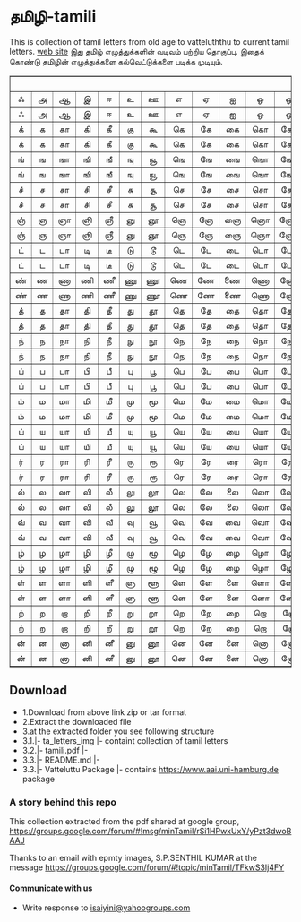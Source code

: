 ﻿# தமிழி-tamili
This is collection of tamil letters from old age to vatteluththu to current tamil letters. [web site](https://thanithamizhakarathikalanjiyam.github.io/tamili/) இது தமிழ் எழுத்துக்களின் வடிவம் பற்றிய தொகுப்பு. இதைக் கொண்டு தமிழின் எழுத்துக்களை கல்வெட்டுக்களை படிக்க முடியும்.

 <table cellspacing="0" cellpadding="0" border="1">
      <tbody>
        <tr>
          <td colspan="13" rowspan="1" valign="top"><br>
          </td>
        </tr>
        <tr>
          <td align="center">&#2947; </td>
          <td align="center">&#2949;</td>
          <td align="center">&#2950;</td>
          <td align="center">&#2951;</td>
          <td align="center">&#2952;</td>
          <td align="center">&#2953;</td>
          <td align="center">&#2954;</td>
          <td align="center">&#2958;</td>
          <td align="center">&#2959;</td>
          <td align="center">&#2960;</td>
          <td align="center">&#2962;</td>
          <td align="center">&#2963;</td>
          <td align="center">&#2964;</td>
        </tr>
        <tr>
          <td class="custom" align="center">&#2947; </td>
          <td class="custom" align="center">&#2949; </td>
          <td class="custom" align="center">&#2950; </td>
          <td class="custom" align="center">&#2951; </td>
          <td class="custom" align="center">&#2952; </td>
          <td class="custom" align="center">&#2953; </td>
          <td class="custom" align="center">&#2954; </td>
          <td class="custom" align="center">&#2958; </td>
          <td class="custom" align="center">&#2959; </td>
          <td class="custom" align="center">&#2960; </td>
          <td class="custom" align="center">&#2962; </td>
          <td class="custom" align="center">&#2963; </td>
          <td class="custom" align="center">&#2964; </td>
        </tr>
        <tr>
          <td align="center">&#2965;&#3021;</td>
          <td align="center">&#2965;</td>
          <td align="center">&#2965;&#3006;</td>
          <td align="center">&#2965;&#3007;</td>
          <td align="center">&#2965;&#3008;</td>
          <td align="center">&#2965;&#3009;</td>
          <td align="center">&#2965;&#3010;</td>
          <td align="center">&#2965;&#3014;</td>
          <td align="center">&#2965;&#3015;</td>
          <td align="center">&#2965;&#3016;</td>
          <td align="center">&#2965;&#3018;</td>
          <td align="center">&#2965;&#3019;</td>
          <td align="center">&#2965;&#3020;</td>
        </tr>
        <tr>
          <td class="custom" align="center">&#2965;&#3021; </td>
          <td class="custom" align="center">&#2965; </td>
          <td class="custom" align="center">&#2965;&#3006; </td>
          <td class="custom" align="center">&#2965;&#3007; </td>
          <td class="custom" align="center">&#2965;&#3008; </td>
          <td class="custom" align="center">&#2965;&#3009; </td>
          <td class="custom" align="center">&#2965;&#3010; </td>
          <td class="custom" align="center">&#2965;&#3014; </td>
          <td class="custom" align="center">&#2965;&#3015; </td>
          <td class="custom" align="center">&#2965;&#3016; </td>
          <td class="custom" align="center">&#2965;&#3018; </td>
          <td class="custom" align="center">&#2965;&#3019; </td>
          <td class="custom" align="center">&#2965;&#3020; </td>
        </tr>
        <tr>
          <td align="center">&#2969;&#3021;</td>
          <td align="center">&#2969;</td>
          <td align="center">&#2969;&#3006;</td>
          <td align="center">&#2969;&#3007;</td>
          <td align="center">&#2969;&#3008;</td>
          <td align="center">&#2969;&#3009;</td>
          <td align="center">&#2969;&#3010;</td>
          <td align="center">&#2969;&#3014;</td>
          <td align="center">&#2969;&#3015;</td>
          <td align="center">&#2969;&#3016;</td>
          <td align="center">&#2969;&#3018;</td>
          <td align="center">&#2969;&#3019;</td>
          <td align="center">&#2969;&#3020;</td>
        </tr>
        <tr>
          <td class="custom" align="center">&#2969;&#3021; </td>
          <td class="custom" align="center">&#2969; </td>
          <td class="custom" align="center">&#2969;&#3006; </td>
          <td class="custom" align="center">&#2969;&#3007; </td>
          <td class="custom" align="center">&#2969;&#3008; </td>
          <td class="custom" align="center">&#2969;&#3009; </td>
          <td class="custom" align="center">&#2969;&#3010; </td>
          <td class="custom" align="center">&#2969;&#3014; </td>
          <td class="custom" align="center">&#2969;&#3015; </td>
          <td class="custom" align="center">&#2969;&#3016; </td>
          <td class="custom" align="center">&#2969;&#3018; </td>
          <td class="custom" align="center">&#2969;&#3019; </td>
          <td class="custom" align="center">&#2969;&#3020; </td>
        </tr>
        <tr>
          <td align="center">&#2970;&#3021;</td>
          <td align="center">&#2970;</td>
          <td align="center">&#2970;&#3006;</td>
          <td align="center">&#2970;&#3007;</td>
          <td align="center">&#2970;&#3008;</td>
          <td align="center">&#2970;&#3009;</td>
          <td align="center">&#2970;&#3010;</td>
          <td align="center">&#2970;&#3014;</td>
          <td align="center">&#2970;&#3015;</td>
          <td align="center">&#2970;&#3016;</td>
          <td align="center">&#2970;&#3018;</td>
          <td align="center">&#2970;&#3019;</td>
          <td align="center">&#2970;&#3020;</td>
        </tr>
        <tr>
          <td class="custom" align="center">&#2970;&#3021; </td>
          <td class="custom" align="center">&#2970; </td>
          <td class="custom" align="center">&#2970;&#3006; </td>
          <td class="custom" align="center">&#2970;&#3007; </td>
          <td class="custom" align="center">&#2970;&#3008; </td>
          <td class="custom" align="center">&#2970;&#3009; </td>
          <td class="custom" align="center">&#2970;&#3010; </td>
          <td class="custom" align="center">&#2970;&#3014; </td>
          <td class="custom" align="center">&#2970;&#3015; </td>
          <td class="custom" align="center">&#2970;&#3016; </td>
          <td class="custom" align="center">&#2970;&#3018; </td>
          <td class="custom" align="center">&#2970;&#3019; </td>
          <td class="custom" align="center">&#2970;&#3020; </td>
        </tr>
        <tr>
          <td align="center">&#2974;&#3021;</td>
          <td align="center">&#2974;</td>
          <td align="center">&#2974;&#3006;</td>
          <td align="center">&#2974;&#3007;</td>
          <td align="center">&#2974;&#3008;</td>
          <td align="center">&#2974;&#3009;</td>
          <td align="center">&#2974;&#3010;</td>
          <td align="center">&#2974;&#3014;</td>
          <td align="center">&#2974;&#3015;</td>
          <td align="center">&#2974;&#3016;</td>
          <td align="center">&#2974;&#3018;</td>
          <td align="center">&#2974;&#3019;</td>
          <td align="center">&#2974;&#3020;</td>
        </tr>
        <tr>
          <td class="custom" align="center">&#2974;&#3021; </td>
          <td class="custom" align="center">&#2974; </td>
          <td class="custom" align="center">&#2974;&#3006; </td>
          <td class="custom" align="center">&#2974;&#3007; </td>
          <td class="custom" align="center">&#2974;&#3008; </td>
          <td class="custom" align="center">&#2974;&#3009; </td>
          <td class="custom" align="center">&#2974;&#3010; </td>
          <td class="custom" align="center">&#2974;&#3014; </td>
          <td class="custom" align="center">&#2974;&#3015; </td>
          <td class="custom" align="center">&#2974;&#3016; </td>
          <td class="custom" align="center">&#2974;&#3018; </td>
          <td class="custom" align="center">&#2974;&#3019; </td>
          <td class="custom" align="center">&#2974;&#3020; </td>
        </tr>
        <tr>
          <td align="center">&#2975;&#3021;</td>
          <td align="center">&#2975;</td>
          <td align="center">&#2975;&#3006;</td>
          <td align="center">&#2975;&#3007;</td>
          <td align="center">&#2975;&#3008;</td>
          <td align="center">&#2975;&#3009;</td>
          <td align="center">&#2975;&#3010;</td>
          <td align="center">&#2975;&#3014;</td>
          <td align="center">&#2975;&#3015;</td>
          <td align="center">&#2975;&#3016;</td>
          <td align="center">&#2975;&#3018;</td>
          <td align="center">&#2975;&#3019;</td>
          <td align="center">&#2975;&#3020;</td>
        </tr>
        <tr>
          <td class="custom" align="center">&#2975;&#3021; </td>
          <td class="custom" align="center">&#2975; </td>
          <td class="custom" align="center">&#2975;&#3006; </td>
          <td class="custom" align="center">&#2975;&#3007; </td>
          <td class="custom" align="center">&#2975;&#3008; </td>
          <td class="custom" align="center">&#2975;&#3009; </td>
          <td class="custom" align="center">&#2975;&#3010; </td>
          <td class="custom" align="center">&#2975;&#3014; </td>
          <td class="custom" align="center">&#2975;&#3015; </td>
          <td class="custom" align="center">&#2975;&#3016; </td>
          <td class="custom" align="center">&#2975;&#3018; </td>
          <td class="custom" align="center">&#2975;&#3019; </td>
          <td class="custom" align="center">&#2975;&#3020; </td>
        </tr>
        <tr>
          <td align="center">&#2979;&#3021;</td>
          <td align="center">&#2979;</td>
          <td align="center">&#2979;&#3006;</td>
          <td align="center">&#2979;&#3007;</td>
          <td align="center">&#2979;&#3008;</td>
          <td align="center">&#2979;&#3009;</td>
          <td align="center">&#2979;&#3010;</td>
          <td align="center">&#2979;&#3014;</td>
          <td align="center">&#2979;&#3015;</td>
          <td align="center">&#2979;&#3016;</td>
          <td align="center">&#2979;&#3018;</td>
          <td align="center">&#2979;&#3019;</td>
          <td align="center">&#2979;&#3020;</td>
        </tr>
        <tr>
          <td class="custom" align="center">&#2979;&#3021; </td>
          <td class="custom" align="center">&#2979; </td>
          <td class="custom" align="center">&#2979;&#3006; </td>
          <td class="custom" align="center">&#2979;&#3007; </td>
          <td class="custom" align="center">&#2979;&#3008; </td>
          <td class="custom" align="center">&#2979;&#3009; </td>
          <td class="custom" align="center">&#2979;&#3010; </td>
          <td class="custom" align="center">&#2979;&#3014; </td>
          <td class="custom" align="center">&#2979;&#3015; </td>
          <td class="custom" align="center">&#2979;&#3016; </td>
          <td class="custom" align="center">&#2979;&#3018; </td>
          <td class="custom" align="center">&#2979;&#3019; </td>
          <td class="custom" align="center">&#2979;&#3020; </td>
        </tr>
        <tr>
          <td align="center">&#2980;&#3021;</td>
          <td align="center">&#2980;</td>
          <td align="center">&#2980;&#3006;</td>
          <td align="center">&#2980;&#3007;</td>
          <td align="center">&#2980;&#3008;</td>
          <td align="center">&#2980;&#3009;</td>
          <td align="center">&#2980;&#3010;</td>
          <td align="center">&#2980;&#3014;</td>
          <td align="center">&#2980;&#3015;</td>
          <td align="center">&#2980;&#3016;</td>
          <td align="center">&#2980;&#3018;</td>
          <td align="center">&#2980;&#3019;</td>
          <td align="center">&#2980;&#3020;</td>
        </tr>
        <tr>
          <td class="custom" align="center">&#2980;&#3021; </td>
          <td class="custom" align="center">&#2980; </td>
          <td class="custom" align="center">&#2980;&#3006; </td>
          <td class="custom" align="center">&#2980;&#3007; </td>
          <td class="custom" align="center">&#2980;&#3008; </td>
          <td class="custom" align="center">&#2980;&#3009; </td>
          <td class="custom" align="center">&#2980;&#3010; </td>
          <td class="custom" align="center">&#2980;&#3014; </td>
          <td class="custom" align="center">&#2980;&#3015; </td>
          <td class="custom" align="center">&#2980;&#3016; </td>
          <td class="custom" align="center">&#2980;&#3018; </td>
          <td class="custom" align="center">&#2980;&#3019; </td>
          <td class="custom" align="center">&#2980;&#3020; </td>
        </tr>
        <tr>
          <td align="center">&#2984;&#3021;</td>
          <td align="center">&#2984;</td>
          <td align="center">&#2984;&#3006;</td>
          <td align="center">&#2984;&#3007;</td>
          <td align="center">&#2984;&#3008;</td>
          <td align="center">&#2984;&#3009;</td>
          <td align="center">&#2984;&#3010;</td>
          <td align="center">&#2984;&#3014;</td>
          <td align="center">&#2984;&#3015;</td>
          <td align="center">&#2984;&#3016;</td>
          <td align="center">&#2984;&#3018;</td>
          <td align="center">&#2984;&#3019;</td>
          <td align="center">&#2984;&#3020;</td>
        </tr>
        <tr>
          <td class="custom" align="center">&#2984;&#3021; </td>
          <td class="custom" align="center">&#2984; </td>
          <td class="custom" align="center">&#2984;&#3006; </td>
          <td class="custom" align="center">&#2984;&#3007; </td>
          <td class="custom" align="center">&#2984;&#3008; </td>
          <td class="custom" align="center">&#2984;&#3009; </td>
          <td class="custom" align="center">&#2984;&#3010; </td>
          <td class="custom" align="center">&#2984;&#3014; </td>
          <td class="custom" align="center">&#2984;&#3015; </td>
          <td class="custom" align="center">&#2984;&#3016; </td>
          <td class="custom" align="center">&#2984;&#3018; </td>
          <td class="custom" align="center">&#2984;&#3019; </td>
          <td class="custom" align="center">&#2984;&#3020; </td>
        </tr>
        <tr>
          <td align="center">&#2986;&#3021;</td>
          <td align="center">&#2986;</td>
          <td align="center">&#2986;&#3006;</td>
          <td align="center">&#2986;&#3007;</td>
          <td align="center">&#2986;&#3008;</td>
          <td align="center">&#2986;&#3009;</td>
          <td align="center">&#2986;&#3010;</td>
          <td align="center">&#2986;&#3014;</td>
          <td align="center">&#2986;&#3015;</td>
          <td align="center">&#2986;&#3016;</td>
          <td align="center">&#2986;&#3018;</td>
          <td align="center">&#2986;&#3019;</td>
          <td align="center">&#2986;&#3020;</td>
        </tr>
        <tr>
          <td class="custom" align="center">&#2986;&#3021; </td>
          <td class="custom" align="center">&#2986; </td>
          <td class="custom" align="center">&#2986;&#3006; </td>
          <td class="custom" align="center">&#2986;&#3007; </td>
          <td class="custom" align="center">&#2986;&#3008; </td>
          <td class="custom" align="center">&#2986;&#3009; </td>
          <td class="custom" align="center">&#2986;&#3010; </td>
          <td class="custom" align="center">&#2986;&#3014; </td>
          <td class="custom" align="center">&#2986;&#3015; </td>
          <td class="custom" align="center">&#2986;&#3016; </td>
          <td class="custom" align="center">&#2986;&#3018; </td>
          <td class="custom" align="center">&#2986;&#3019; </td>
          <td class="custom" align="center">&#2986;&#3020; </td>
        </tr>
        <tr>
          <td align="center">&#2990;&#3021;</td>
          <td align="center">&#2990;</td>
          <td align="center">&#2990;&#3006;</td>
          <td align="center">&#2990;&#3007;</td>
          <td align="center">&#2990;&#3008;</td>
          <td align="center">&#2990;&#3009;</td>
          <td align="center">&#2990;&#3010;</td>
          <td align="center">&#2990;&#3014;</td>
          <td align="center">&#2990;&#3015;</td>
          <td align="center">&#2990;&#3016;</td>
          <td align="center">&#2990;&#3018;</td>
          <td align="center">&#2990;&#3019;</td>
          <td align="center">&#2990;&#3020;</td>
        </tr>
        <tr>
          <td class="custom" align="center">&#2990;&#3021; </td>
          <td class="custom" align="center">&#2990; </td>
          <td class="custom" align="center">&#2990;&#3006; </td>
          <td class="custom" align="center">&#2990;&#3007; </td>
          <td class="custom" align="center">&#2990;&#3008; </td>
          <td class="custom" align="center">&#2990;&#3009; </td>
          <td class="custom" align="center">&#2990;&#3010; </td>
          <td class="custom" align="center">&#2990;&#3014; </td>
          <td class="custom" align="center">&#2990;&#3015; </td>
          <td class="custom" align="center">&#2990;&#3016; </td>
          <td class="custom" align="center">&#2990;&#3018; </td>
          <td class="custom" align="center">&#2990;&#3019; </td>
          <td class="custom" align="center">&#2990;&#3020; </td>
        </tr>
        <tr>
          <td align="center">&#2991;&#3021;</td>
          <td align="center">&#2991;</td>
          <td align="center">&#2991;&#3006;</td>
          <td align="center">&#2991;&#3007;</td>
          <td align="center">&#2991;&#3008;</td>
          <td align="center">&#2991;&#3009;</td>
          <td align="center">&#2991;&#3010;</td>
          <td align="center">&#2991;&#3014;</td>
          <td align="center">&#2991;&#3015;</td>
          <td align="center">&#2991;&#3016;</td>
          <td align="center">&#2991;&#3018;</td>
          <td align="center">&#2991;&#3019;</td>
          <td align="center">&#2991;&#3020;</td>
        </tr>
        <tr>
          <td class="custom" align="center">&#2991;&#3021; </td>
          <td class="custom" align="center">&#2991; </td>
          <td class="custom" align="center">&#2991;&#3006; </td>
          <td class="custom" align="center">&#2991;&#3007; </td>
          <td class="custom" align="center">&#2991;&#3008; </td>
          <td class="custom" align="center">&#2991;&#3009; </td>
          <td class="custom" align="center">&#2991;&#3010; </td>
          <td class="custom" align="center">&#2991;&#3014; </td>
          <td class="custom" align="center">&#2991;&#3015; </td>
          <td class="custom" align="center">&#2991;&#3016; </td>
          <td class="custom" align="center">&#2991;&#3018; </td>
          <td class="custom" align="center">&#2991;&#3019; </td>
          <td class="custom" align="center">&#2991;&#3020; </td>
        </tr>
        <tr>
          <td align="center">&#2992;&#3021;</td>
          <td align="center">&#2992;</td>
          <td align="center">&#2992;&#3006;</td>
          <td align="center">&#2992;&#3007;</td>
          <td align="center">&#2992;&#3008;</td>
          <td align="center">&#2992;&#3009;</td>
          <td align="center">&#2992;&#3010;</td>
          <td align="center">&#2992;&#3014;</td>
          <td align="center">&#2992;&#3015;</td>
          <td align="center">&#2992;&#3016;</td>
          <td align="center">&#2992;&#3018;</td>
          <td align="center">&#2992;&#3019;</td>
          <td align="center">&#2992;&#3020;</td>
        </tr>
        <tr>
          <td class="custom" align="center">&#2992;&#3021; </td>
          <td class="custom" align="center">&#2992; </td>
          <td class="custom" align="center">&#2992;&#3006; </td>
          <td class="custom" align="center">&#2992;&#3007; </td>
          <td class="custom" align="center">&#2992;&#3008; </td>
          <td class="custom" align="center">&#2992;&#3009; </td>
          <td class="custom" align="center">&#2992;&#3010; </td>
          <td class="custom" align="center">&#2992;&#3014; </td>
          <td class="custom" align="center">&#2992;&#3015; </td>
          <td class="custom" align="center">&#2992;&#3016; </td>
          <td class="custom" align="center">&#2992;&#3018; </td>
          <td class="custom" align="center">&#2992;&#3019; </td>
          <td class="custom" align="center">&#2992;&#3020; </td>
        </tr>
        <tr>
          <td align="center">&#2994;&#3021;</td>
          <td align="center">&#2994;</td>
          <td align="center">&#2994;&#3006;</td>
          <td align="center">&#2994;&#3007;</td>
          <td align="center">&#2994;&#3008;</td>
          <td align="center">&#2994;&#3009;</td>
          <td align="center">&#2994;&#3010;</td>
          <td align="center">&#2994;&#3014;</td>
          <td align="center">&#2994;&#3015;</td>
          <td align="center">&#2994;&#3016;</td>
          <td align="center">&#2994;&#3018;</td>
          <td align="center">&#2994;&#3019;</td>
          <td align="center">&#2994;&#3020;</td>
        </tr>
        <tr>
          <td class="custom" align="center">&#2994;&#3021; </td>
          <td class="custom" align="center">&#2994; </td>
          <td class="custom" align="center">&#2994;&#3006; </td>
          <td class="custom" align="center">&#2994;&#3007; </td>
          <td class="custom" align="center">&#2994;&#3008; </td>
          <td class="custom" align="center">&#2994;&#3009; </td>
          <td class="custom" align="center">&#2994;&#3010; </td>
          <td class="custom" align="center">&#2994;&#3014; </td>
          <td class="custom" align="center">&#2994;&#3015; </td>
          <td class="custom" align="center">&#2994;&#3016; </td>
          <td class="custom" align="center">&#2994;&#3018; </td>
          <td class="custom" align="center">&#2994;&#3019; </td>
          <td class="custom" align="center">&#2994;&#3020; </td>
        </tr>
        <tr>
          <td align="center">&#2997;&#3021;</td>
          <td align="center">&#2997;</td>
          <td align="center">&#2997;&#3006;</td>
          <td align="center">&#2997;&#3007;</td>
          <td align="center">&#2997;&#3008;</td>
          <td align="center">&#2997;&#3009;</td>
          <td align="center">&#2997;&#3010;</td>
          <td align="center">&#2997;&#3014;</td>
          <td align="center">&#2997;&#3015;</td>
          <td align="center">&#2997;&#3016;</td>
          <td align="center">&#2997;&#3018;</td>
          <td align="center">&#2997;&#3019;</td>
          <td align="center">&#2997;&#3020;</td>
        </tr>
        <tr>
          <td class="custom" align="center">&#2997;&#3021; </td>
          <td class="custom" align="center">&#2997; </td>
          <td class="custom" align="center">&#2997;&#3006; </td>
          <td class="custom" align="center">&#2997;&#3007; </td>
          <td class="custom" align="center">&#2997;&#3008; </td>
          <td class="custom" align="center">&#2997;&#3009; </td>
          <td class="custom" align="center">&#2997;&#3010; </td>
          <td class="custom" align="center">&#2997;&#3014; </td>
          <td class="custom" align="center">&#2997;&#3015; </td>
          <td class="custom" align="center">&#2997;&#3016; </td>
          <td class="custom" align="center">&#2997;&#3018; </td>
          <td class="custom" align="center">&#2997;&#3019; </td>
          <td class="custom" align="center">&#2997;&#3020; </td>
        </tr>
        <tr>
          <td align="center">&#2996;&#3021;</td>
          <td align="center">&#2996;</td>
          <td align="center">&#2996;&#3006;</td>
          <td align="center">&#2996;&#3007;</td>
          <td align="center">&#2996;&#3008;</td>
          <td align="center">&#2996;&#3009;</td>
          <td align="center">&#2996;&#3010;</td>
          <td align="center">&#2996;&#3014;</td>
          <td align="center">&#2996;&#3015;</td>
          <td align="center">&#2996;&#3016;</td>
          <td align="center">&#2996;&#3018;</td>
          <td align="center">&#2996;&#3019;</td>
          <td align="center">&#2996;&#3020;</td>
        </tr>
        <tr>
          <td class="custom" align="center">&#2996;&#3021; </td>
          <td class="custom" align="center">&#2996; </td>
          <td class="custom" align="center">&#2996;&#3006; </td>
          <td class="custom" align="center">&#2996;&#3007; </td>
          <td class="custom" align="center">&#2996;&#3008; </td>
          <td class="custom" align="center">&#2996;&#3009; </td>
          <td class="custom" align="center">&#2996;&#3010; </td>
          <td class="custom" align="center">&#2996;&#3014; </td>
          <td class="custom" align="center">&#2996;&#3015; </td>
          <td class="custom" align="center">&#2996;&#3016; </td>
          <td class="custom" align="center">&#2996;&#3018; </td>
          <td class="custom" align="center">&#2996;&#3019; </td>
          <td class="custom" align="center">&#2996;&#3020; </td>
        </tr>
        <tr>
          <td align="center">&#2995;&#3021;</td>
          <td align="center">&#2995;</td>
          <td align="center">&#2995;&#3006;</td>
          <td align="center">&#2995;&#3007;</td>
          <td align="center">&#2995;&#3008;</td>
          <td align="center">&#2995;&#3009;</td>
          <td align="center">&#2995;&#3010;</td>
          <td align="center">&#2995;&#3014;</td>
          <td align="center">&#2995;&#3015;</td>
          <td align="center">&#2995;&#3016;</td>
          <td align="center">&#2995;&#3018;</td>
          <td align="center">&#2995;&#3019;</td>
          <td align="center">&#2995;&#3020;</td>
        </tr>
        <tr>
          <td class="custom" align="center">&#2995;&#3021; </td>
          <td class="custom" align="center">&#2995; </td>
          <td class="custom" align="center">&#2995;&#3006; </td>
          <td class="custom" align="center">&#2995;&#3007; </td>
          <td class="custom" align="center">&#2995;&#3008; </td>
          <td class="custom" align="center">&#2995;&#3009; </td>
          <td class="custom" align="center">&#2995;&#3010; </td>
          <td class="custom" align="center">&#2995;&#3014; </td>
          <td class="custom" align="center">&#2995;&#3015; </td>
          <td class="custom" align="center">&#2995;&#3016; </td>
          <td class="custom" align="center">&#2995;&#3018; </td>
          <td class="custom" align="center">&#2995;&#3019; </td>
          <td class="custom" align="center">&#2995;&#3020; </td>
        </tr>
        <tr>
          <td align="center">&#2993;&#3021;</td>
          <td align="center">&#2993;</td>
          <td align="center">&#2993;&#3006;</td>
          <td align="center">&#2993;&#3007;</td>
          <td align="center">&#2993;&#3008;</td>
          <td align="center">&#2993;&#3009;</td>
          <td align="center">&#2993;&#3010;</td>
          <td align="center">&#2993;&#3014;</td>
          <td align="center">&#2993;&#3015;</td>
          <td align="center">&#2993;&#3016;</td>
          <td align="center">&#2993;&#3018;</td>
          <td align="center">&#2993;&#3019;</td>
          <td align="center">&#2993;&#3020;</td>
        </tr>
        <tr>
          <td class="custom" align="center">&#2993;&#3021; </td>
          <td class="custom" align="center">&#2993; </td>
          <td class="custom" align="center">&#2993;&#3006; </td>
          <td class="custom" align="center">&#2993;&#3007; </td>
          <td class="custom" align="center">&#2993;&#3008; </td>
          <td class="custom" align="center">&#2993;&#3009; </td>
          <td class="custom" align="center">&#2993;&#3010; </td>
          <td class="custom" align="center">&#2993;&#3014; </td>
          <td class="custom" align="center">&#2993;&#3015; </td>
          <td class="custom" align="center">&#2993;&#3016; </td>
          <td class="custom" align="center">&#2993;&#3018; </td>
          <td class="custom" align="center">&#2993;&#3019; </td>
          <td class="custom" align="center">&#2993;&#3020; </td>
        </tr>
        <tr>
          <td align="center">&#2985;&#3021;</td>
          <td align="center">&#2985;</td>
          <td align="center">&#2985;&#3006;</td>
          <td align="center">&#2985;&#3007;</td>
          <td align="center">&#2985;&#3008;</td>
          <td align="center">&#2985;&#3009;</td>
          <td align="center">&#2985;&#3010;</td>
          <td align="center">&#2985;&#3014;</td>
          <td align="center">&#2985;&#3015;</td>
          <td align="center">&#2985;&#3016;</td>
          <td align="center">&#2985;&#3018;</td>
          <td align="center">&#2985;&#3019;</td>
          <td align="center">&#2985;&#3020;</td>
        </tr>
        <tr>
          <td class="custom" align="center">&#2985;&#3021; </td>
          <td class="custom" align="center">&#2985; </td>
          <td class="custom" align="center">&#2985;&#3006; </td>
          <td class="custom" align="center">&#2985;&#3007; </td>
          <td class="custom" align="center">&#2985;&#3008; </td>
          <td class="custom" align="center">&#2985;&#3009; </td>
          <td class="custom" align="center">&#2985;&#3010; </td>
          <td class="custom" align="center">&#2985;&#3014; </td>
          <td class="custom" align="center">&#2985;&#3015; </td>
          <td class="custom" align="center">&#2985;&#3016; </td>
          <td class="custom" align="center">&#2985;&#3018; </td>
          <td class="custom" align="center">&#2985;&#3019; </td>
          <td class="custom" align="center">&#2985;&#3020; </td>
        </tr>
      </tbody>
    </table>
  

## Download

- 1.Download from above link zip or tar format
- 2.Extract the downloaded file
- 3.at the extracted folder you see following structure
- 3.1.|- ta_letters_img |- containt collection of tamil letters
- 3.2.|- tamili.pdf |- 
- 3.3.|- README.md |- 
- 3.3.|- Vatteluttu Package |- contains https://www.aai.uni-hamburg.de package

### A story behind this repo

This collection extracted from the pdf shared at google group, https://groups.google.com/forum/#!msg/minTamil/rSi1HPwxUxY/yPzt3dwoBAAJ

Thanks to an email with epmty images, S.P.SENTHIL KUMAR at the message https://groups.google.com/forum/#!topic/minTamil/TFkwS3Ij4FY

#### Communicate with us

- Write response to isaiyini@yahoogroups.com
   


